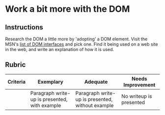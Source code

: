 # Work a bit more with the DOM

## Instructions

Research the DOM a little more by 'adopting' a DOM element. Visit the MSN's [list of DOM interfaces](https://developer.mozilla.org/en-US/docs/Web/API/Document_Object_Model) and pick one. Find it being used on a web site in the web, and write an explanation of how it is used.

## Rubric

| Criteria | Exemplary                                     | Adequate                                         | Needs Improvement       |
| -------- | --------------------------------------------- | ------------------------------------------------ | ----------------------- |
|          | Paragraph write-up is presented, with example | Paragraph write-up is presented, without example | No writeup is presented |
